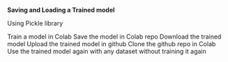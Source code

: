 **Saving and Loading a Trained model**

Using Pickle library

Train a model in Colab
Save the model in Colab repo
Download the trained model
Upload the trained model in github
Clone the github repo in Colab
Use the trained model again with any dataset without training it again
